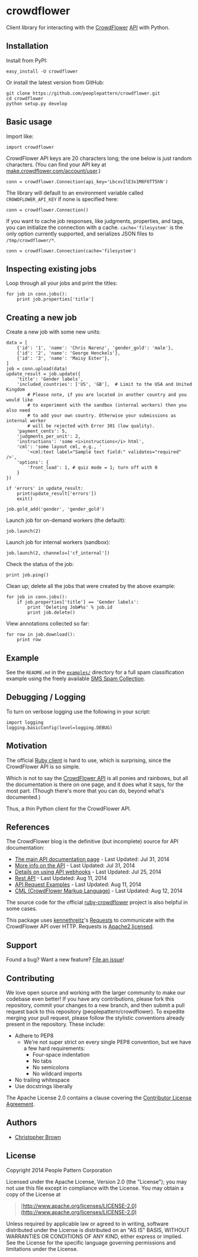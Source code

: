 # crowdflower

Client library for interacting with the [CrowdFlower](http://www.crowdflower.com/) [API](http://success.crowdflower.com/customer/portal/articles/1288323-api-documentation) with Python.


## Installation

Install from PyPI:

    easy_install -U crowdflower

Or install the latest version from GitHub:

    git clone https://github.com/peoplepattern/crowdflower.git
    cd crowdflower
    python setup.py develop


## Basic usage

Import like:

    import crowdflower

CrowdFlower API keys are 20 characters long; the one below is just random
characters. (You can find your API key at
[make.crowdflower.com/account/user](https://make.crowdflower.com/account/user).)

    conn = crowdflower.Connection(api_key='LbcxvIlE3x1M8F6TT5hN')

The library will default to an environment variable called `CROWDFLOWER_API_KEY` if
none is specified here:

    conn = crowdflower.Connection()

If you want to cache job responses, like judgments, properties, and tags, you
can initialize the connection with a cache. `cache='filesystem'` is the only
option currently supported, and serializes JSON files to `/tmp/crowdflower/*`.

    conn = crowdflower.Connection(cache='filesystem')


## Inspecting existing jobs

Loop through all your jobs and print the titles:

    for job in conn.jobs():
        print job.properties['title']


## Creating a new job

Create a new job with some new units:

    data = [
        {'id': '1', 'name': 'Chris Narenz', 'gender_gold': 'male'},
        {'id': '2', 'name': 'George Henckels'},
        {'id': '3', 'name': 'Maisy Ester'},
    ]
    job = conn.upload(data)
    update_result = job.update({
        'title': 'Gender labels',
        'included_countries': ['US', 'GB'],  # Limit to the USA and United Kingdom
            # Please note, if you are located in another country and you would like
            # to experiment with the sandbox (internal workers) then you also need
            # to add your own country. Otherwise your submissions as internal worker
            # will be rejected with Error 301 (low quality).
        'payment_cents': 5,
        'judgments_per_unit': 2,
        'instructions': 'some <i>instructions</i> html',
        'cml': 'some layout cml, e.g., '
            '<cml:text label="Sample text field:" validates="required" />',
        'options': {
            'front_load': 1, # quiz mode = 1; turn off with 0
        }
    })

    if 'errors' in update_result:
        print(update_result['errors'])
        exit()

    job.gold_add('gender', 'gender_gold')

Launch job for on-demand workers (the default):

    job.launch(2)

Launch job for internal workers (sandbox):

    job.launch(2, channels=['cf_internal'])

Check the status of the job:

    print job.ping()

Clean up; delete all the jobs that were created by the above example:

    for job in conn.jobs():
        if job.properties['title'] == 'Gender labels':
            print 'Deleting Job#%s' % job.id
            print job.delete()

View annotations collected so far:

    for row in job.download():
        print row


## Example

See the `README.md` in the [`examples/`](https://github.com/peoplepattern/crowdflower/tree/master/examples) directory for a full spam classification example using the freely available [SMS Spam Collection](http://www.dt.fee.unicamp.br/~tiago/smsspamcollection/).


## Debugging / Logging

To turn on verbose logging use the following in your script:

    import logging
    logging.basicConfig(level=logging.DEBUG)


## Motivation

The official [Ruby client](https://github.com/CrowdFlower/ruby-crowdflower) is hard to use, which is surprising, since the CrowdFlower API is so simple.

Which is not to say the [CrowdFlower API](http://success.crowdflower.com/customer/portal/articles/1288323-api-documentation) is all ponies and rainbows, but all the documentation is there on one page, and it does what it says, for the most part. (Though there's more that you can do, beyond what's documented.)

Thus, a thin Python client for the CrowdFlower API.


## References

The CrowdFlower blog is the definitive (but incomplete) source for API documentation:

* [The main API documentation page](http://success.crowdflower.com/customer/portal/articles/1288323) - Last Updated: Jul 31, 2014
* [More info on the API](http://success.crowdflower.com/customer/portal/articles/1327304-integrating-with-the-api) - Last Updated: Jul 31, 2014
* [Details on using API webhooks](http://success.crowdflower.com/customer/portal/articles/1373460-job-settings---api) - Last Updated: Jul 25, 2014
* [Rest API](http://success.crowdflower.com/customer/portal/articles/1549074) - Last Updated: Aug 11, 2014
* [API Request Examples](http://success.crowdflower.com/customer/portal/articles/1553902-curl-request-examples) - Last Updated: Aug 11, 2014
* [CML (CrowdFlower Markup Language)](http://success.crowdflower.com/customer/portal/articles/1290342-cml-crowdflower-markup-language) - Last Updated: Aug 12, 2014

The source code for the official [ruby-crowdflower](https://github.com/CrowdFlower/ruby-crowdflower) project is also helpful in some cases.

This package uses [kennethreitz](https://github.com/kennethreitz)'s [Requests](http://docs.python-requests.org/en/latest/api/) to communicate with the CrowdFlower API over HTTP. Requests is [Apache2 licensed](http://docs.python-requests.org/en/latest/user/intro/#apache2-license).


## Support

Found a bug? Want a new feature?
[File an issue](https://github.com/peoplepattern/crowdflower/issues/new)!


## Contributing

We love open source and working with the larger community to make our codebase even better! If you have any contributions, please fork this repository, commit your changes to a new branch, and then submit a pull request back to this repository (peoplepattern/crowdflower). To expedite merging your pull request, please follow the stylistic conventions already present in the repository. These include:

* Adhere to PEP8
  - We're not super strict on every single PEP8 convention, but we have a few hard requirements:
    + Four-space indentation
    + No tabs
    + No semicolons
    + No wildcard imports
* No trailing whitespace
* Use docstrings liberally

The Apache License 2.0 contains a clause covering the [Contributor License Agreement](http://www.apache.org/licenses/LICENSE-2.0.html#contributions).


## Authors

* [Christopher Brown](https://github.com/chbrown)


## License

Copyright 2014 People Pattern Corporation

Licensed under the Apache License, Version 2.0 (the "License");
you may not use this file except in compliance with the License.
You may obtain a copy of the License at

> [http://www.apache.org/licenses/LICENSE-2.0](http://www.apache.org/licenses/LICENSE-2.0)

Unless required by applicable law or agreed to in writing, software
distributed under the License is distributed on an "AS IS" BASIS,
WITHOUT WARRANTIES OR CONDITIONS OF ANY KIND, either express or implied.
See the License for the specific language governing permissions and
limitations under the License.
